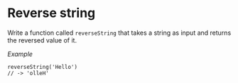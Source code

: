 # Reverse string

Write a function called `reverseString` that takes a string as input and returns the reversed value of it.

*Example* 
```
reverseString('Hello')
// -> 'olleH'
```
